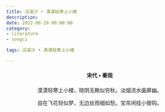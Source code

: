 ```yaml
---
title: 浣溪沙 • 漠漠轻寒上小楼
description:
date: 2022-06-29 00:00:00
category:
- literature
- songci

tags: 浣溪沙 • 漠漠轻寒上小楼

---
```


<div id="poem-author">
    宋代 • 秦观
</div>
<div id="poem-body">
<p class="poem-paragraph">漠漠轻寒上小楼，晓阴无赖似穷秋。淡烟流水画屏幽。</p>
<p class="poem-paragraph">自在飞花轻似梦，无边丝雨细如愁。宝帘闲挂小银钩。</p>

</div>

<style>

#poem-author {
    width: 100%;
    text-align: center;
    margin: 20px 0;
    font-weight: bold;
}
#poem-body {
    width: 100%;
    text-align: center;
}
.poem-paragraph {
    font-family: "仿宋"
}

</style>